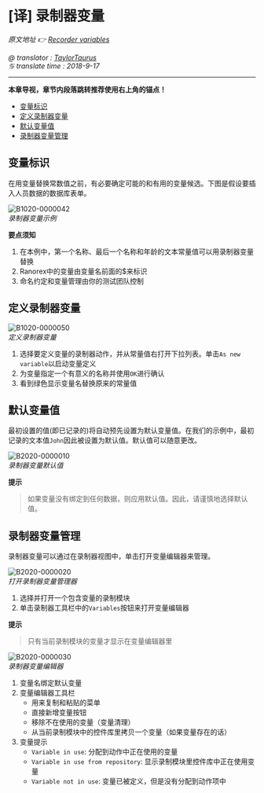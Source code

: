 # [译] 录制器变量

*原文地址 👉 [Recorder variables][0]*

*@ translator : [TaylorTaurus](https://github.com/taylortaurus)*    
*♋ translate time : 2018-9-17*    

---

**本章导视，章节内段落跳转推荐使用右上角的锚点！**

- [变量标识](#变量标识)
- [定义录制器变量](#定义录制器变量)
- [默认变量值](#默认变量值)
- [录制器变量管理](#录制器变量管理)

## 变量标识

在用变量替换常数值之前，有必要确定可能的和有用的变量候选。下图是假设要插入人员数据的数据库表单。

![B1020-0000042](https://gitee.com/taylortaurus/RX_UserGuide_GitBook_Picbed/raw/master/InterfacesAndConnectivity/B1020-0000042.png)  
*录制器变量示例*  

**要点须知** 
1. 在本例中，第一个名称、最后一个名称和年龄的文本常量值可以用录制器变量替换
2. Ranorex中的变量由变量名前面的$来标识
3. 命名约定和变量管理由你的测试团队控制

## 定义录制器变量

![B1020-0000050](https://gitee.com/taylortaurus/RX_UserGuide_GitBook_Picbed/raw/master/InterfacesAndConnectivity/B1020-0000050.png)  
*定义录制器变量*  

1. 选择要定义变量的录制器动作，并从常量值右打开下拉列表。单击`As new variable`以启动变量定义
2. 为变量指定一个有意义的名称并使用`OK`进行确认
3. 看到绿色显示变量名替换原来的常量值

## 默认变量值

最初设置的值(即已记录的)将自动预先设置为默认变量值。在我们的示例中，最初记录的文本值`John`因此被设置为默认值。默认值可以随意更改。

![B2020-0000010](https://gitee.com/taylortaurus/RX_UserGuide_GitBook_Picbed/raw/master/InterfacesAndConnectivity/B2020-0000010.png)  
*录制器变量默认值*  

**提示**  
> 如果变量没有绑定到任何数据，则应用默认值。因此，请谨慎地选择默认值。

## 录制器变量管理  

录制器变量可以通过在录制器视图中，单击打开变量编辑器来管理。

![B2020-0000020](https://gitee.com/taylortaurus/RX_UserGuide_GitBook_Picbed/raw/master/InterfacesAndConnectivity/B2020-0000020.png)  
*打开录制器变量管理器*  

1. 选择并打开一个包含变量的录制模块
2. 单击录制器工具栏中的`Variables`按钮来打开变量编辑器

**提示**  
> 只有当前录制模块的变量才显示在变量编辑器里

![B2020-0000030](https://gitee.com/taylortaurus/RX_UserGuide_GitBook_Picbed/raw/master/InterfacesAndConnectivity/B2020-0000030.png)  
*录制器变量编辑器*  

1. 变量名绑定默认变量
2. 变量编辑器工具栏 
    - 用来复制和粘贴的菜单
    - 直接新增变量按钮
    - 移除不在使用的变量（变量清理） 
    - 从当前录制模块中的控件库里拷贝一个变量（如果变量存在的话）
3. 变量提示
    -  `Variable in use`: 分配到动作中正在使用的变量
    -  `Variable in use from repository`: 显示录制模块里控件库中正在使用变量
    -  `Variable not in use`: 变量已被定义，但是没有分配到动作项中 







[0]: https://www.ranorex.com/help/latest/ranorex-studio-advanced/variables-parameter/recorder-variables/
